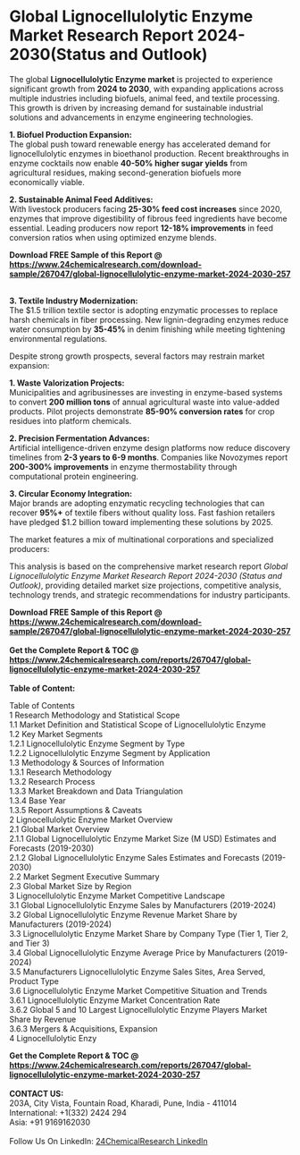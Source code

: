 <h1>Global Lignocellulolytic Enzyme Market Research Report 2024-2030(Status and Outlook)</h1><p>The global <strong>Lignocellulolytic Enzyme market</strong> is projected to experience significant growth from <strong>2024 to 2030</strong>, with expanding applications across multiple industries including biofuels, animal feed, and textile processing. This growth is driven by increasing demand for sustainable industrial solutions and advancements in enzyme engineering technologies.</p><p><strong>1. Biofuel Production Expansion:</strong><br>
The global push toward renewable energy has accelerated demand for lignocellulolytic enzymes in bioethanol production. Recent breakthroughs in enzyme cocktails now enable <strong>40-50% higher sugar yields</strong> from agricultural residues, making second-generation biofuels more economically viable.</p><p><strong>2. Sustainable Animal Feed Additives:</strong><br>
With livestock producers facing <strong>25-30% feed cost increases</strong> since 2020, enzymes that improve digestibility of fibrous feed ingredients have become essential. Leading producers now report <strong>12-18% improvements</strong> in feed conversion ratios when using optimized enzyme blends.</p><div><b>Download FREE Sample of this Report @ 
            <a href="https://www.24chemicalresearch.com/download-sample/267047/global-lignocellulolytic-enzyme-market-2024-2030-257">
            https://www.24chemicalresearch.com/download-sample/267047/global-lignocellulolytic-enzyme-market-2024-2030-257</a></b></div><br><p><strong>3. Textile Industry Modernization:</strong><br>
The $1.5 trillion textile sector is adopting enzymatic processes to replace harsh chemicals in fiber processing. New lignin-degrading enzymes reduce water consumption by <strong>35-45%</strong> in denim finishing while meeting tightening environmental regulations.</p><p>Despite strong growth prospects, several factors may restrain market expansion:</p><p><strong>1. Waste Valorization Projects:</strong><br>
Municipalities and agribusinesses are investing in enzyme-based systems to convert <strong>200 million tons</strong> of annual agricultural waste into value-added products. Pilot projects demonstrate <strong>85-90% conversion rates</strong> for crop residues into platform chemicals.</p><p><strong>2. Precision Fermentation Advances:</strong><br>
Artificial intelligence-driven enzyme design platforms now reduce discovery timelines from <strong>2-3 years to 6-9 months</strong>. Companies like Novozymes report <strong>200-300% improvements</strong> in enzyme thermostability through computational protein engineering.</p><p><strong>3. Circular Economy Integration:</strong><br>
Major brands are adopting enzymatic recycling technologies that can recover <strong>95%+</strong> of textile fibers without quality loss. Fast fashion retailers have pledged $1.2 billion toward implementing these solutions by 2025.</p><p>The market features a mix of multinational corporations and specialized producers:</p><p>This analysis is based on the comprehensive market research report <em>Global Lignocellulolytic Enzyme Market Research Report 2024-2030 (Status and Outlook)</em>, providing detailed market size projections, competitive analysis, technology trends, and strategic recommendations for industry participants.</p><div><b>Download FREE Sample of this Report @ 
            <a href="https://www.24chemicalresearch.com/download-sample/267047/global-lignocellulolytic-enzyme-market-2024-2030-257">
            https://www.24chemicalresearch.com/download-sample/267047/global-lignocellulolytic-enzyme-market-2024-2030-257</a></b></div><br><div><b>Get the Complete Report & TOC @ 
            <a href="https://www.24chemicalresearch.com/reports/267047/global-lignocellulolytic-enzyme-market-2024-2030-257">
            https://www.24chemicalresearch.com/reports/267047/global-lignocellulolytic-enzyme-market-2024-2030-257</a></b></div><br>
            <b>Table of Content:</b><p>Table of Contents<br />
1 Research Methodology and Statistical Scope<br />
1.1 Market Definition and Statistical Scope of Lignocellulolytic Enzyme<br />
1.2 Key Market Segments<br />
1.2.1 Lignocellulolytic Enzyme Segment by Type<br />
1.2.2 Lignocellulolytic Enzyme Segment by Application<br />
1.3 Methodology & Sources of Information<br />
1.3.1 Research Methodology<br />
1.3.2 Research Process<br />
1.3.3 Market Breakdown and Data Triangulation<br />
1.3.4 Base Year<br />
1.3.5 Report Assumptions & Caveats<br />
2 Lignocellulolytic Enzyme Market Overview<br />
2.1 Global Market Overview<br />
2.1.1 Global Lignocellulolytic Enzyme Market Size (M USD) Estimates and Forecasts (2019-2030)<br />
2.1.2 Global Lignocellulolytic Enzyme Sales Estimates and Forecasts (2019-2030)<br />
2.2 Market Segment Executive Summary<br />
2.3 Global Market Size by Region<br />
3 Lignocellulolytic Enzyme Market Competitive Landscape<br />
3.1 Global Lignocellulolytic Enzyme Sales by Manufacturers (2019-2024)<br />
3.2 Global Lignocellulolytic Enzyme Revenue Market Share by Manufacturers (2019-2024)<br />
3.3 Lignocellulolytic Enzyme Market Share by Company Type (Tier 1, Tier 2, and Tier 3)<br />
3.4 Global Lignocellulolytic Enzyme Average Price by Manufacturers (2019-2024)<br />
3.5 Manufacturers Lignocellulolytic Enzyme Sales Sites, Area Served, Product Type<br />
3.6 Lignocellulolytic Enzyme Market Competitive Situation and Trends<br />
3.6.1 Lignocellulolytic Enzyme Market Concentration Rate<br />
3.6.2 Global 5 and 10 Largest Lignocellulolytic Enzyme Players Market Share by Revenue<br />
3.6.3 Mergers & Acquisitions, Expansion<br />
4 Lignocellulolytic Enzy</p><div><b>Get the Complete Report & TOC @ 
            <a href="https://www.24chemicalresearch.com/reports/267047/global-lignocellulolytic-enzyme-market-2024-2030-257">
            https://www.24chemicalresearch.com/reports/267047/global-lignocellulolytic-enzyme-market-2024-2030-257</a></b></div><br><b>CONTACT US:</b><br>
            203A, City Vista, Fountain Road, Kharadi, Pune, India - 411014<br>
            International: +1(332) 2424 294<br>
            Asia: +91 9169162030 <br><br>
            Follow Us On LinkedIn: <a href="https://www.linkedin.com/company/24chemicalresearch/">24ChemicalResearch LinkedIn</a>